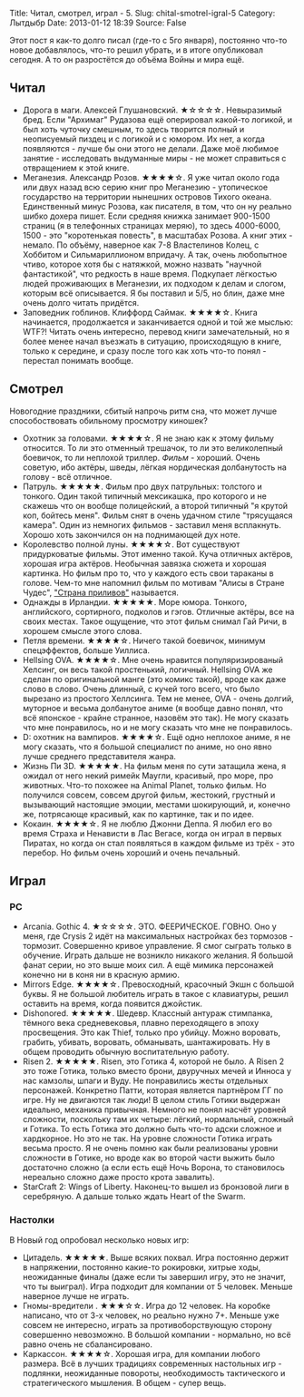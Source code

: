 Title: Читал, смотрел, играл - 5.
Slug: chital-smotrel-igral-5
Category: Лытдыбр
Date: 2013-01-12 18:39
Source: False

Этот пост я как-то долго писал (где-то с 5го января), постоянно что-то новое добавлялось, что-то решил убрать, и в итоге опубликовал сегодня. А то он разростётся до объёма Войны и мира ещё.

## Читал

 * Дорога в маги. Алексей Глушановский. ★☆☆☆☆. Невыразимый бред. Если "Архимаг" Рудазова ещё оперировал какой-то логикой, и был хоть чуточку смешным, то здесь творится полный и неописуемый пиздец и с логикой и с юмором. Их нет, а когда появляются - лучше бы они этого не делали. Даже моё любимое занятие - исследовать выдуманные миры - не может справиться с отвращением к этой книге.
 * Меганезия. Александр Розов. ★★★★☆. Я уже читал около года или двух назад всю серию книг про Меганезию - утопическое государство на территории нынешних островов Тихого океана. Единственный минус Розова, как писателя, в том, что он ну реально шибко дохера пишет. Если средняя книжка занимает 900-1500 страниц (я в телефонных страницах меряю), то здесь 4000-6000, 1500 - это "коротенькая повесть", в масштабах Розова. А книг этих - немало. По объёму, наверное как 7-8 Властелинов Колец, с Хоббитом и Сильмариллионом впридачу. А так, очень любопытное чтиво, которое хотя бы с натяжкой, можно назвать "научной фантастикой", что редкость в наше время. Подкупает лёгкостью людей проживающих в Меганезии, их подходом к делам и слогом, которым всё описывается. Я бы поставил и 5/5, но блин, даже мне очень долго читать придётся.
 * Заповедник гоблинов. Клиффорд Саймак. ★★★★☆. Книга начинается, продолжается и заканчивается одной и той же мыслью: WTF?! Читать очень интересно, перевод книги замечательный, но я более менее начал въезжать в ситуацию, происходящую в книге, только к середине, и сразу после того как хоть что-то понял - перестал понимать вообще.


## Смотрел

Новогодние праздники, сбитый напрочь ритм сна, что может лучше способоствовать обильному просмотру киношек?

 * Охотник за головами. ★★★★☆. Я не знаю как к этому фильму относится. То ли это отменный трешачок, то ли это великолепный боевичок, то ли неплохой триллер. _Фильм_ - хороший. Очень советую, ибо актёры, шведы, лёгкая нордическая долбанутость на голову - всё отличное.
 * Патруль. ★★★★★. Фильм про двух патрульных: толстого и тонкого. Один такой типичный мексикашка, про которого и не скажешь что он вообще полицейский, а второй типичный "я крутой коп, бойтесь меня". Фильм снят в очень удачном стиле "трясущаяся камера". Один из немногих фильмов - заставил меня всплакнуть. Хорошо хоть закончился он на поднимающей дух ноте.
 * Королевство полной луны. ★★★★☆. Вот существуют придурковатые фильмы. Этот именно такой. Куча отличных актёров, хорошая игра актёров. Необычная завязка сюжета и хорошая картинка. Но фильм про то, что у каждого есть свои тараканы в голове. Чем-то мне напомнил фильм по мотивам "Алисы в Стране Чудес", ["Страна приливов"](http://www.kinopoisk.ru/film/81598/) называется.
 * Однажды в Ирландии. ★★★★★. Море юмора. Тонкого, английского, сортирного, подколов и гэгов. Отличные актёры, все на своих местах. Такое ощущение, что этот фильм снимал Гай Ричи, в хорошем смысле этого слова.
 * Петля времени. ★★★★☆. Ничего такой боевичок, минимум спецэффектов, больше Уиллиса.
 * Hellsing OVA. ★★★★☆. Мне очень нравится популяризированый Хелсинг, он весь такой простенький, логичный. Hellsing OVA же сделан по оригинальной манге (это комикс такой), вроде как даже слово в слово. Очень длинный, с кучей того всего, что было вырезано из простого Хеллсинга. Тем не менее, OVA - очень долгий, муторное и весьма долбанутое аниме (я вообще давно понял, что всё японское - крайне странное, назовём это так). Не могу сказать что мне понравилось, но и не могу сказать что мне не понравилось.
 * D: охотник на вампиров. ★★★★☆. Ещё одно неплохое аниме, я не могу сказать, что я большой специалист по аниме, но оно явно лучше среднего представителя жанра.
 * Жизнь Пи 3D. ★★★★★. На фильм меня по сути затащила жена, я ожидал от него некий римейк Маугли, красивый, про море, про животных. Что-то похожее на Animal Planet, только фильм. Но получился совсем, совсем другой фильм, жестокий, грустный и вызывающий настоящие эмоции, местами шокирующий, и, конечно же, потрясающе красивый, как по картинке, так и по идее.
 * Кокаин. ★★★★☆. Я не люблю Джонни Деппа. Я любил его во время Страха и Ненависти в Лас Вегасе, когда он играл в первых Пиратах, но когда он стал появляться в каждом фильме из трёх - это перебор. Но фильм очень хороший и очень печальный.


## Играл

### PC
 
 * Arcania. Gothic 4. ★☆☆☆☆. ЭТО. ФЕЕРИЧЕСКОЕ. ГОВНО. Оно у меня, где Crysis 2 идёт на максимальных настройках без тормозов - тормозит. Совершенно кривое управление. Я смог сыграть только в обучение. Играть дальше не возникло никакого желания. Я большой фанат серии, но это выше моих сил. А ещё мимика персонажей конечно ни в коня ни в красную армию.
 * Mirrors Edge. ★★★★☆. Превосходный, красочный Экшн с большой буквы. Я не большой любитель играть в такое с клавиатуры, решил оставить на время, когда появится джойстик.
 * Dishonored. ★★★★★. Шедевр. Классный антураж стимпанка, тёмного века средневековья, плавно переходящего в эпоху просвещения. Это как Thief, только про убийцу. Можно воровать, грабить, убивать, воровать, обманывать, шантажировать. Ну в общем проводить обычную воспитательную работу. 
 * Risen 2. ★★★★★. Risen, это Готика 4, которой не было. А Risen 2 это тоже Готика, только вместо брони, двуручных мечей и Инноса у нас камзолы, шпаги и Вуду. Не понравились жесты отдельных персонажей. Конкретно Патти, которая является партнёром ГГ по игре. Ну не двигаются так люди! В целом стиль Готики выдержан идеально, механика привычная. Немного не понял насчёт уровней сложности, поскольку там их четыре: лёгкий, нормальный, сложный и Готика. То есть Готика это должно быть что-то адски сложное и хардкорное. Но это не так. На уровне сложности Готика играть весьма просто. Я не очень помню как были реализованы уровни сложности в Готике, но вроде как во второй части выжить было достаточно сложно (а если есть ещё Ночь Ворона, то становилось нереально сложно даже просто крота завалить).
 * StarCraft 2: Wings of Liberty. Наконец-то вышел из бронзовой лиги в серебряную. А дальше только ждать Heart of the Swarm.

### Настолки

В Новый год опробовал несколько новых игр:

 * Цитадель. ★★★★★. Выше всяких похвал. Игра постоянно держит в напряжении, постоянно какие-то рокировки, хитрые ходы, неожиданные финалы (даже если ты завершил игру, это не значит, что ты выиграл). Игра подходит для компании от 5 человек. Меньше наверное лучше не играть.
 * Гномы-вредители . ★★★☆☆. Игра до 12 человек. На коробке написано, что от 3-х человек, но реально нужно 7+. Меньше уже совсем не интересно, играть за противоборствующую сторону совершенно невозможно. В большой компании - нормально, но всё равно очень не сбалансировано.
 * Каркассон. ★★★★☆. Хорошая игра, для компании любого размера. Всё в лучших традициях современных настольных игр - подлянки, неожиданные повороты, необходимость тактического и стратегического мышления. В общем - супер вещь.

